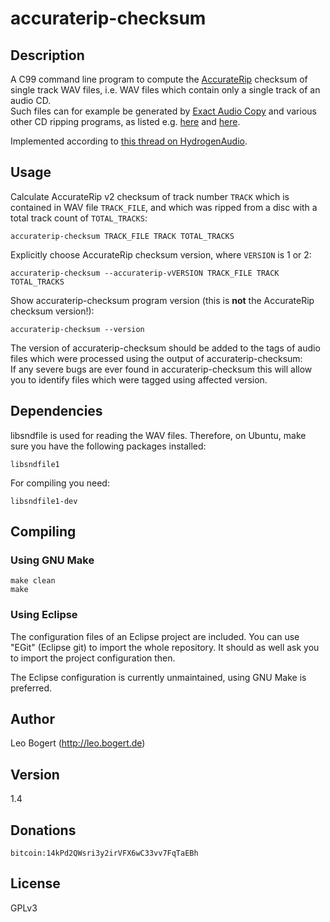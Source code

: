 # accuraterip-checksum

## Description
A C99 command line program to compute the [AccurateRip](http://accuraterip.com/) checksum of single track WAV files, i.e. WAV files which contain only a single track of an audio CD.  
Such files can for example be generated by [Exact Audio Copy](http://exactaudiocopy.de/) and various other CD ripping programs, as listed e.g. [here](http://accuraterip.com/software.htm) and [here](https://wiki.hydrogenaud.io/index.php?title=AccurateRip).

Implemented according to [this thread on HydrogenAudio](http://www.hydrogenaudio.org/forums/index.php?showtopic=97603).

## Usage
Calculate AccurateRip v2 checksum of track number ```TRACK``` which is contained in WAV file ```TRACK_FILE```, and which was ripped from a disc with a total track count of ```TOTAL_TRACKS```:

	accuraterip-checksum TRACK_FILE TRACK TOTAL_TRACKS

Explicitly choose AccurateRip checksum version, where ```VERSION``` is 1 or 2:

	accuraterip-checksum --accuraterip-vVERSION TRACK_FILE TRACK TOTAL_TRACKS

Show accuraterip-checksum program version (this is **not** the AccurateRip checksum version!):

	accuraterip-checksum --version

The version of accuraterip-checksum should be added to the tags of audio files which were processed using the output of accuraterip-checksum:  
If any severe bugs are ever found in accuraterip-checksum this will allow you to identify files which were tagged using affected version.

## Dependencies
libsndfile is used for reading the WAV files.
Therefore, on Ubuntu, make sure you have the following packages installed:

	libsndfile1

For compiling you need:

	libsndfile1-dev

## Compiling

### Using GNU Make
```shell
make clean
make
```

### Using Eclipse
The configuration files of an Eclipse project are included.
You can use "EGit" (Eclipse git) to import the whole repository.
It should as well ask you to import the project configuration then.

The Eclipse configuration is currently unmaintained, using GNU Make is preferred.

## Author
Leo Bogert (http://leo.bogert.de)

## Version
1.4

## Donations
	bitcoin:14kPd2QWsri3y2irVFX6wC33vv7FqTaEBh

## License
GPLv3
